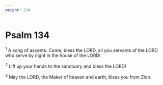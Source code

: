```yaml
---
weight: 134
---
```


# Psalm 134

<sup>1</sup> A song of ascents. Come, bless the LORD, all you servants of the LORD who serve by night in the house of the LORD! 

<sup>2</sup> Lift up your hands to the sanctuary and bless the LORD! 

<sup>3</sup> May the LORD, the Maker of heaven and earth, bless you from Zion. 


